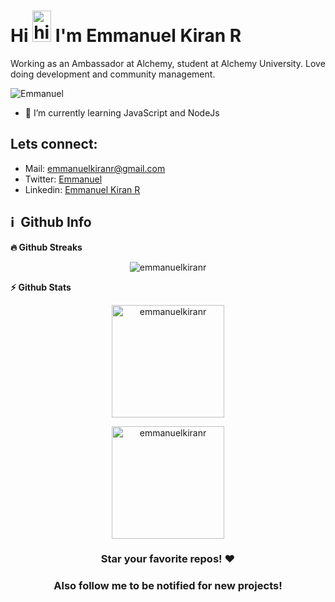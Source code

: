 <h1 align="left">Hi <img src="https://user-images.githubusercontent.com/35889385/153716705-36d14191-5f42-460a-b063-241d0e837c17.gif" width="30px" height="50px" alt="hi"/> I'm Emmanuel Kiran R</h1>

Working as an Ambassador at Alchemy, student at Alchemy University. Love doing development and community management.

<p align="left"> <img src="https://komarev.com/ghpvc/?username=emmanuelkiranr" alt="Emmanuel" /> </p>


- 🔭 I’m currently learning JavaScript and NodeJs
<!-- - 🌱 I’m  -->

<h2>Lets connect:</h2>

- Mail: emmanuelkiranr@gmail.com
- Twitter: [Emmanuel](https://www.twitter.com/emmanuelkiranr/ )
- Linkedin: [Emmanuel Kiran R](https://www.linkedin.com/in/emmanuelkiranr/ )

<h2>ℹ️ &nbsp;Github Info</h2>

<summary><b>🔥 Github Streaks</b></summary>
<p align="center">
  <p align="center"><img src="https://github-readme-streak-stats.herokuapp.com/?user=emmanuelkiranr&theme=black-ice&hide_border=true&stroke=0000&background=0D1117&ring=e05397&fire=e05397&currStreakLabel=e05397" alt="emmanuelkiranr" />
</p>
	
   <summary><b>⚡ Github Stats</b></summary>
<p align="center">
  <img height="180em" src="https://github-readme-stats.vercel.app/api?username=emmanuelkiranr&hide_border=true&count_private=true&show_icons=true&theme=radical" alt="emmanuelkiranr" align = "center"/>
</p>
<p align="center">
  <img height="180em" src="https://github-readme-stats.vercel.app/api/top-langs?username=emmanuelkiranr&show_icons=true&locale=en&layout=compact&hide_border=true&theme=radical" alt="emmanuelkiranr" align = "center"/>
</p> 

<!--   <summary><b>📊 Github Contribution Graph</b></summary>
<p align="center">
  <img height="300em" alt="emmanuelkiranr" src="https://activity-graph.herokuapp.com/graph?username=emmanuelkiranr&bg_color=0D1117&color=e05397&line=e05397&point=FFFFFF&hide_border=true&" />
</p>  -->

<div align="center">

### Star your favorite repos! ❤️
### Also follow me to be notified for new projects!

</div>
